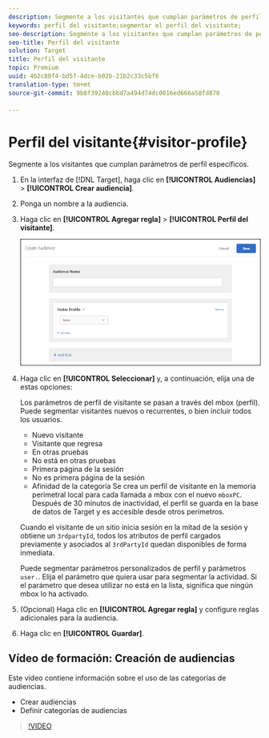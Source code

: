 ```yaml
---
description: Segmente a los visitantes que cumplan parámetros de perfil específicos.
keywords: perfil del visitante;segmentar el perfil del visitante;
seo-description: Segmente a los visitantes que cumplan parámetros de perfil específicos.
seo-title: Perfil del visitante
solution: Target
title: Perfil del visitante
topic: Premium
uuid: 462c80f4-bd5f-4dce-b02b-21b2c33c5bf6
translation-type: tm+mt
source-git-commit: 9b8f39240cbbd7a494d74dc0016ed666a58fd870

---
```



# Perfil del visitante{#visitor-profile}

Segmente a los visitantes que cumplan parámetros de perfil específicos.

1. En la interfaz de [!DNL Target], haga clic en **[!UICONTROL Audiencias]** &gt; **[!UICONTROL Crear audiencia]**.
1. Ponga un nombre a la audiencia.
1. Haga clic en **[!UICONTROL Agregar regla]** &gt; **[!UICONTROL Perfil del visitante]**.

   ![](assets/target_visitor_profile.png)

1. Haga clic en **[!UICONTROL Seleccionar]** y, a continuación, elija una de estas opciones:

   Los parámetros de perfil de visitante se pasan a través del mbox (perfil). Puede segmentar visitantes nuevos o recurrentes, o bien incluir todos los usuarios.

   * Nuevo visitante
   * Visitante que regresa
   * En otras pruebas
   * No está en otras pruebas
   * Primera página de la sesión
   * No es primera página de la sesión
   * Afinidad de la categoría
   Se crea un perfil de visitante en la memoria perimetral local para cada llamada a mbox con el nuevo `mboxPC`. Después de 30 minutos de inactividad, el perfil se guarda en la base de datos de Target y es accesible desde otros perímetros.

   Cuando el visitante de un sitio inicia sesión en la mitad de la sesión y obtiene un `3rdpartyId`, todos los atributos de perfil cargados previamente y asociados al `3rdPartyId` quedan disponibles de forma inmediata.

   Puede segmentar parámetros personalizados de perfil y parámetros `user.`. Elija el parámetro que quiera usar para segmentar la actividad. Si el parámetro que desea utilizar no está en la lista, significa que ningún mbox lo ha activado.

1. (Opcional) Haga clic en **[!UICONTROL Agregar regla]** y configure reglas adicionales para la audiencia.
1. Haga clic en **[!UICONTROL Guardar]**.

## Vídeo de formación: Creación de audiencias

Este vídeo contiene información sobre el uso de las categorías de audiencias.

* Crear audiencias
* Definir categorías de audiencias

>[!VIDEO](https://video.tv.adobe.com/v/17392)
